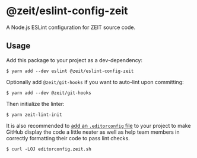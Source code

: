 # @zeit/eslint-config-zeit

A Node.js ESLint configuration for ZEIT source code.

## Usage

Add this package to your project as a dev-dependency:

```console
$ yarn add --dev eslint @zeit/eslint-config-zeit
```

Optionally add `@zeit/git-hooks` if you want to auto-lint upon committing:

```console
$ yarn add --dev @zeit/git-hooks
```

Then initialize the linter:

```console
$ yarn zeit-lint-init
```

It is also recommended to [add an `.editorconfig` file](https://github.com/zeit/editorconfig-zeit)
to your project to make GitHub display the code a little neater as well as help team
members in correctly formatting their code to pass lint checks.

```console
$ curl -LOJ editorconfig.zeit.sh
```
